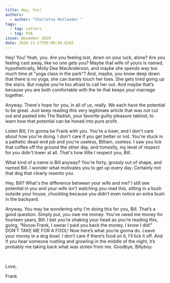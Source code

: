 ```yaml
---
title: Hey, You!
authors:
  - author: "Charlotte Rotlander "
tags:
  - tag: Letters
  - tag: PSA
issue: November 2020
date: 2020-11-27T05:00:56.628Z
---
```

Hey! You! Yeah, you. Are you feeling lost, down on your luck, alone? Are you feeling cast away, like no one gets you? Maybe that wife of yours is named, hypothetically, Molly Dee MacAnderson, and maybe she spends way too much time at "yoga class in the park"? And, maybe, you know deep down that there is no yoga; she can barely touch her toes. She gets tired going up the stairs. But maybe you’re too afraid to call her out. And maybe that’s because you are both comfortable with the lie that keeps your marriage together.

Anyway. There's hope for you, in all of us, really. We each have the potential to be great. Just keep reading this very legitimate article that was not cut out and pasted into The Radish, your favorite guilty pleasure tabloid, to learn how that potential can be honed into pure profit.  

Listen Bill, I'm gonna be Frank with you. You're a loser, and I don't care about how you're doing. I don't care if you get better or not. You're stuck in a pathetic dead-end job and you're useless, Billiam, useless. I saw you lick that coffee off the ground the other day, and honestly, my level of respect for you didn't lower at all. That's how little I respect you, Bill. 

What kind of a name is Bill anyway? You're forty, grossly out of shape, and named Bill. I wonder what motivates you to get up every day. Certainly not that dog that clearly resents you. 

Hey, Bill? What's the difference between your wife and me? I still see potential in you and your wife isn't watching you read this, sitting in a bush outside your house, chuckling because you didn’t even notice an extra bush in the backyard.

Anyway. You may be wondering why I'm doing this for you, Bill. That’s a good question. Simply put, you owe me money. You’ve owed me money for fourteen years, Bill. I bet you’re shaking your head as you’re reading this, going, “Noooo Frank, I swear I paid you back the money, I know I did!” DON’T TAKE ME FOR A FOOL! Now here’s what you’re gonna do. Leave your money in a dog bowl. I don’t care if there’s food on it, I’ll lick it off. And if you hear someone rustling and growling in the middle of the night, it’s probably me taking back what was stolen from me. Goodbye, Billyboy.

<br />

Love, 

Frank
